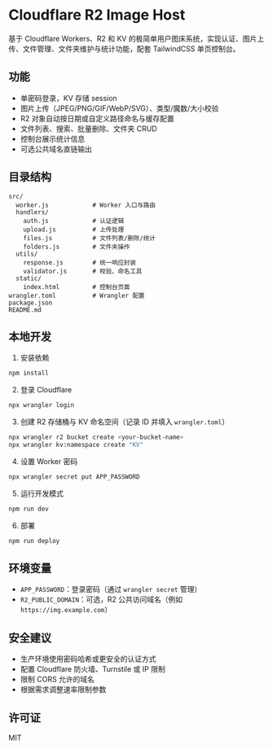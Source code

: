 # Cloudflare R2 Image Host

基于 Cloudflare Workers、R2 和 KV 的极简单用户图床系统，实现认证、图片上传、文件管理、文件夹维护与统计功能，配套 TailwindCSS 单页控制台。

## 功能

- 单密码登录，KV 存储 session
- 图片上传（JPEG/PNG/GIF/WebP/SVG）、类型/魔数/大小校验
- R2 对象自动按日期或自定义路径命名与缓存配置
- 文件列表、搜索、批量删除、文件夹 CRUD
- 控制台展示统计信息
- 可选公共域名直链输出

## 目录结构

```
src/
  worker.js            # Worker 入口与路由
  handlers/
    auth.js            # 认证逻辑
    upload.js          # 上传处理
    files.js           # 文件列表/删除/统计
    folders.js         # 文件夹操作
  utils/
    response.js        # 统一响应封装
    validator.js       # 校验、命名工具
  static/
    index.html         # 控制台页面
wrangler.toml          # Wrangler 配置
package.json
README.md
```

## 本地开发

1. 安装依赖

```bash
npm install
```

2. 登录 Cloudflare

```bash
npx wrangler login
```

3. 创建 R2 存储桶与 KV 命名空间（记录 ID 并填入 `wrangler.toml`）

```bash
npx wrangler r2 bucket create <your-bucket-name>
npx wrangler kv:namespace create "KV"
```

4. 设置 Worker 密码

```bash
npx wrangler secret put APP_PASSWORD
```

5. 运行开发模式

```bash
npm run dev
```

6. 部署

```bash
npm run deploy
```

## 环境变量

- `APP_PASSWORD`：登录密码（通过 `wrangler secret` 管理）
- `R2_PUBLIC_DOMAIN`：可选，R2 公共访问域名（例如 `https://img.example.com`）

## 安全建议

- 生产环境使用密码哈希或更安全的认证方式
- 配置 Cloudflare 防火墙、Turnstile 或 IP 限制
- 限制 CORS 允许的域名
- 根据需求调整速率限制参数

## 许可证

MIT

